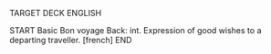 TARGET DECK
ENGLISH

START
Basic
Bon voyage
Back: int. Expression of good wishes to a departing traveller. [french]
END
